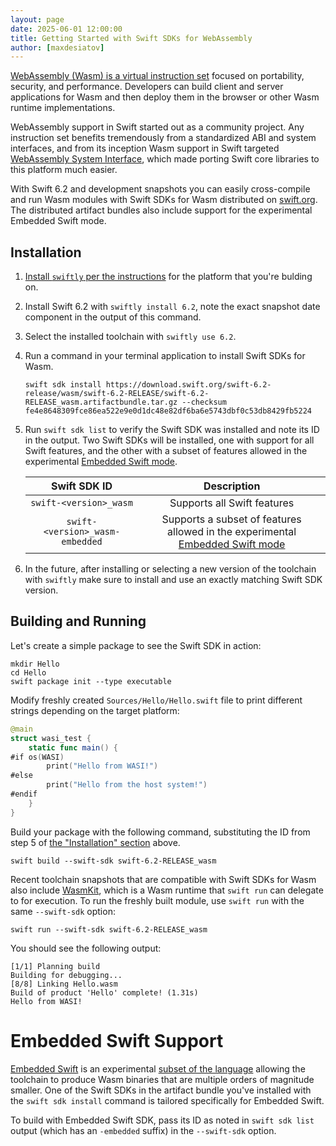 ```yaml
---
layout: page
date: 2025-06-01 12:00:00
title: Getting Started with Swift SDKs for WebAssembly
author: [maxdesiatov]
---
```


[WebAssembly (Wasm) is a virtual instruction set](https://webassembly.org/) focused on portability, security, and
performance. Developers can build client and server applications for Wasm and then deploy them in the browser or other
Wasm runtime implementations.

WebAssembly support in Swift started out as a community project. Any instruction set benefits tremendously from a
standardized ABI and system interfaces, and from its inception Wasm support in Swift targeted [WebAssembly System
Interface](https://wasi.dev/), which made porting Swift core libraries to this platform much easier.

With Swift 6.2 and development snapshots you can easily cross-compile and run Wasm modules with Swift SDKs for Wasm distributed on [swift.org](https://swift.org/download).
The distributed artifact bundles also include support for the experimental Embedded Swift mode.

## Installation

1. [Install `swiftly` per the instructions](https://www.swift.org/install/) for the platform that you're bulding on.

2. Install Swift 6.2 with `swiftly install 6.2`, note the exact snapshot date component in the output of this command.

3. Select the installed toolchain with `swiftly use 6.2`.

4. Run a command in your terminal application to install Swift SDKs for Wasm.

    ```
    swift sdk install https://download.swift.org/swift-6.2-release/wasm/swift-6.2-RELEASE/swift-6.2-RELEASE_wasm.artifactbundle.tar.gz --checksum fe4e8648309fce86ea522e9e0d1dc48e82df6ba6e5743dbf0c53db8429fb5224
    ```

6. Run `swift sdk list` to verify the Swift SDK was installed and note its ID in the output. Two Swift SDKs will be installed,
one with support for all Swift features, and the other with a subset of features allowed in the experimental [Embedded Swift mode](#embedded-swift-support).

    | Swift SDK ID | Description |
    |:-------:|:-----------:|
    | `swift-<version>_wasm` | Supports all Swift features |
    | `swift-<version>_wasm-embedded` | Supports a subset of features allowed in the experimental [Embedded Swift mode](#embedded-swift-support) |

7. In the future, after installing or selecting a new version of the toolchain with `swiftly` make sure to install and use an exactly matching Swift SDK version.

## Building and Running

Let's create a simple package to see the Swift SDK in action:

```
mkdir Hello
cd Hello
swift package init --type executable
```

Modify freshly created `Sources/Hello/Hello.swift` file to print different strings depending on the target
platform:

```swift
@main
struct wasi_test {
    static func main() {
#if os(WASI)
        print("Hello from WASI!")
#else
        print("Hello from the host system!")
#endif
    }
}
```

Build your package with the following command, substituting the ID from step 5 of [the "Installation" section](#installation) above.

```
swift build --swift-sdk swift-6.2-RELEASE_wasm
```

Recent toolchain snapshots that are compatible with Swift SDKs for Wasm also include
[WasmKit](https://github.com/swiftwasm/wasmkit/), which is a Wasm runtime that `swift run` can delegate to for
execution. To run the freshly built module, use `swift run` with the same `--swift-sdk` option:

```
swift run --swift-sdk swift-6.2-RELEASE_wasm
```

You should see the following output:

```
[1/1] Planning build
Building for debugging...
[8/8] Linking Hello.wasm
Build of product 'Hello' complete! (1.31s)
Hello from WASI!
```

# Embedded Swift Support

[Embedded Swift](https://github.com/swiftlang/swift-evolution/blob/main/visions/embedded-swift.md) is an experimental [subset of the language](https://docs.swift.org/embedded/documentation/embedded/languagesubset)
allowing the toolchain to produce Wasm binaries that are multiple orders of magnitude smaller. One of the Swift SDKs in the artifact bundle you've installed
with the `swift sdk install` command is tailored specifically for Embedded Swift.

To build with Embedded Swift SDK, pass its ID as noted in `swift sdk list` output (which has an `-embedded` suffix) in the `--swift-sdk` option.

